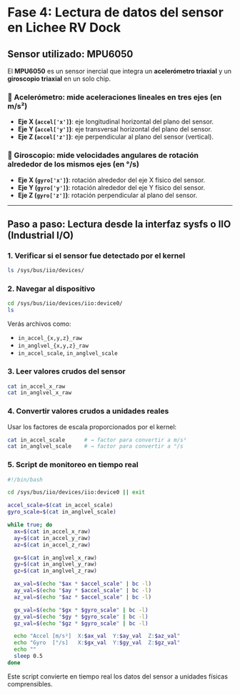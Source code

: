 
# Fase 4: Lectura de datos del sensor en Lichee RV Dock

## Sensor utilizado: MPU6050

El **MPU6050** es un sensor inercial que integra un **acelerómetro triaxial** y un **giroscopio triaxial** en un solo chip.

### 📌 Acelerómetro: mide aceleraciones lineales en tres ejes (en m/s²)

- **Eje X (`accel['x']`)**: eje longitudinal horizontal del plano del sensor.
- **Eje Y (`accel['y']`)**: eje transversal horizontal del plano del sensor.
- **Eje Z (`accel['z']`)**: eje perpendicular al plano del sensor (vertical).

### 📌 Giroscopio: mide velocidades angulares de rotación alrededor de los mismos ejes (en °/s)

- **Eje X (`gyro['x']`)**: rotación alrededor del eje X físico del sensor.
- **Eje Y (`gyro['y']`)**: rotación alrededor del eje Y físico del sensor.
- **Eje Z (`gyro['z']`)**: rotación perpendicular al plano del sensor.

---

## Paso a paso: Lectura desde la interfaz sysfs o IIO (Industrial I/O)

### 1. Verificar si el sensor fue detectado por el kernel

```bash
ls /sys/bus/iio/devices/
```

### 2. Navegar al dispositivo

```bash
cd /sys/bus/iio/devices/iio:device0/
ls
```

Verás archivos como:

- `in_accel_{x,y,z}_raw`
- `in_anglvel_{x,y,z}_raw`
- `in_accel_scale`, `in_anglvel_scale`

### 3. Leer valores crudos del sensor

```bash
cat in_accel_x_raw
cat in_anglvel_x_raw
```

### 4. Convertir valores crudos a unidades reales

Usar los factores de escala proporcionados por el kernel:

```bash
cat in_accel_scale      # → factor para convertir a m/s²
cat in_anglvel_scale    # → factor para convertir a °/s
```

### 5. Script de monitoreo en tiempo real

```bash
#!/bin/bash

cd /sys/bus/iio/devices/iio:device0 || exit

accel_scale=$(cat in_accel_scale)
gyro_scale=$(cat in_anglvel_scale)

while true; do
  ax=$(cat in_accel_x_raw)
  ay=$(cat in_accel_y_raw)
  az=$(cat in_accel_z_raw)

  gx=$(cat in_anglvel_x_raw)
  gy=$(cat in_anglvel_y_raw)
  gz=$(cat in_anglvel_z_raw)

  ax_val=$(echo "$ax * $accel_scale" | bc -l)
  ay_val=$(echo "$ay * $accel_scale" | bc -l)
  az_val=$(echo "$az * $accel_scale" | bc -l)

  gx_val=$(echo "$gx * $gyro_scale" | bc -l)
  gy_val=$(echo "$gy * $gyro_scale" | bc -l)
  gz_val=$(echo "$gz * $gyro_scale" | bc -l)

  echo "Accel [m/s²]  X:$ax_val  Y:$ay_val  Z:$az_val"
  echo "Gyro  [°/s]   X:$gx_val  Y:$gy_val  Z:$gz_val"
  echo ""
  sleep 0.5
done
```

Este script convierte en tiempo real los datos del sensor a unidades físicas comprensibles.
